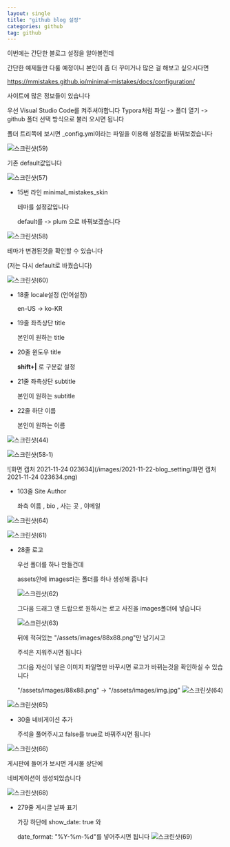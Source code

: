 ```yaml
---
layout: single
title: "github blog 설정"
categories: github
tag: github
---
```


이번에는 간단한 블로그 설정을 알아볼껀데

간단한 예제들만 다룰 예정이니 본인이 좀 더 꾸미거나 많은 걸 해보고 싶으시다면

https://mmistakes.github.io/minimal-mistakes/docs/configuration/

사이트에 많은 정보들이 있습니다



우선 Visual Studio Code를 켜주셔야합니다
Typora처럼 파일 -> 폴더 열기 -> github 폴더 선택 방식으로
불러 오시면 됩니다

폴더 트리쪽에 보시면 _config.yml이라는 파일을 이용해
설정값을 바꿔보겠습니다

![스크린샷(59)](/images/2021-11-22-blog_setting/스크린샷(59).png)

기존 default값입니다



![스크린샷(57)](/images/2021-11-22-blog_setting/스크린샷(57).png)

- 15번 라인 minimal_mistakes_skin

  테마를 설정값입니다

  default를 -> plum 으로 바꿔보겠습니다

![스크린샷(58)](/images/2021-11-22-blog_setting/스크린샷(58)-16376881540201.png)

테마가 변경된것을 확인할 수 있습니다

(저는 다시 default로 바꿨습니다)

![스크린샷(60)](/images/2021-11-22-blog_setting/스크린샷(60).png)

- 18줄 locale설정 (언어설정)

  en-US -> ko-KR

- 19줄 좌측상단 title

  본인이 원하는 title

- 20줄 윈도우 title

  **shift+|** 로 구분값 설정

- 21줄 좌측상단 subtitle

  본인이 원하는 subtitle

- 22줄 하단 이름

  본인이 원하는 이름

![스크린샷(44)](/images/2021-11-22-blog_setting/스크린샷(44).png)

![스크린샷(58-1)](/images/2021-11-22-blog_setting/스크린샷(58-1)-16376887441982.png)

![화면 캡처 2021-11-24 023634](/images/2021-11-22-blog_setting/화면 캡처 2021-11-24 023634.png)

- 103줄 Site Author

  좌측 이름 , bio , 사는 곳 , 이메일

![스크린샷(64)](/images/2021-11-22-blog_setting/스크린샷(64).png)





![스크린샷(61)](/images/2021-11-22-blog_setting/스크린샷(61).png)

- 28줄 로고

  우선 폴더를 하나 만들건데

  assets안에 images라는 폴더를 하나 생성해 줍니다

  ![스크린샷(62)](/images/2021-11-22-blog_setting/스크린샷(62).png)

  그다음 드래그 앤 드랍으로 원하시는 로고 사진을 images폴더에 넣습니다

  

  ![스크린샷(63)](/images/2021-11-22-blog_setting/스크린샷(63).png)

  뒤에 적혀있는 "/assets/images/88x88.png"만 남기시고 

  주석은 지워주시면 됩니다

  그다음 자신이 넣은 이미지 파일명만 바꾸시면 로고가 바뀌는것을 확인하실 수 있습니다

  "/assets/images/88x88.png" -> "/assets/images/img.jpg"
  ![스크린샷(64)](/images/2021-11-22-blog_setting/스크린샷(64)-16376901111313.png)



![스크린샷(65)](/images/2021-11-22-blog_setting/스크린샷(65).png)

- 30줄 네비게이션 추가

  주석을 풀어주시고 false를 true로 바꿔주시면 됩니다

![스크린샷(66)](/images/2021-11-22-blog_setting/스크린샷(66).png)

게시판에 들어가 보시면 게시물 상단에 

네비게이션이 생성되었습니다



![스크린샷(68)](/images/2021-11-22-blog_setting/스크린샷(68).png)

- 279줄 게시글 날짜 표기

  가장 하단에  show_date: true 와

  date_format: "%Y-%m-%d"를 넣어주시면 됩니다
  ![스크린샷(69)](/images/2021-11-22-blog_setting/스크린샷(69).png)

